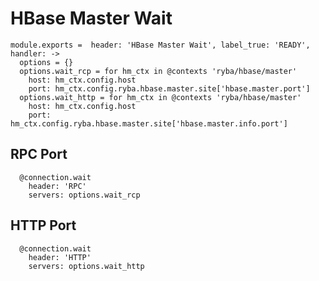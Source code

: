 
# HBase Master Wait

    module.exports =  header: 'HBase Master Wait', label_true: 'READY', handler: ->
      options = {}
      options.wait_rcp = for hm_ctx in @contexts 'ryba/hbase/master'
        host: hm_ctx.config.host
        port: hm_ctx.config.ryba.hbase.master.site['hbase.master.port']
      options.wait_http = for hm_ctx in @contexts 'ryba/hbase/master'
        host: hm_ctx.config.host
        port: hm_ctx.config.ryba.hbase.master.site['hbase.master.info.port']

## RPC Port

      @connection.wait
        header: 'RPC'
        servers: options.wait_rcp

## HTTP Port

      @connection.wait
        header: 'HTTP'
        servers: options.wait_http
